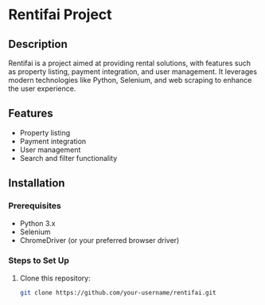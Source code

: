 # Rentifai Project

## Description
Rentifai is a project aimed at providing rental solutions, with features such as property listing, payment integration, and user management. It leverages modern technologies like Python, Selenium, and web scraping to enhance the user experience.

## Features
- Property listing
- Payment integration
- User management
- Search and filter functionality

## Installation

### Prerequisites
- Python 3.x
- Selenium
- ChromeDriver (or your preferred browser driver)

### Steps to Set Up
1. Clone this repository:
   ```bash
   git clone https://github.com/your-username/rentifai.git
